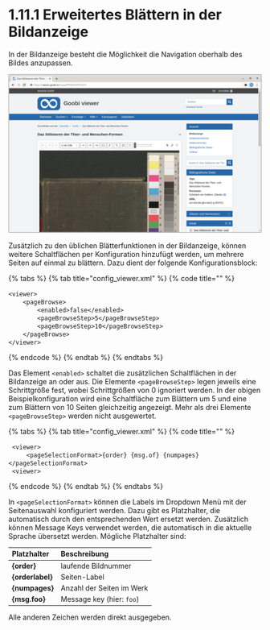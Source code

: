 # 1.11.1 Erweitertes Blättern in der Bildanzeige

In der Bildanzeige besteht die Möglichkeit die Navigation oberhalb des Bildes anzupassen.

![Bl&#xE4;ttern in 5er Schritten und alternative Anzeige im DropDown Men&#xFC;](../../../.gitbook/assets/conf_1.11.1.png)

Zusätzlich zu den üblichen Blätterfunktionen in der Bildanzeige, können weitere Schaltflächen per Konfiguration hinzufügt werden, um mehrere Seiten auf einmal zu blättern. Dazu dient der folgende Konfigurationsblock:

{% tabs %}
{% tab title="config\_viewer.xml" %}
{% code title="" %}
```markup
<viewer>
    <pageBrowse>
        <enabled>false</enabled>
        <pageBrowseStep>5</pageBrowseStep>
        <pageBrowseStep>10</pageBrowseStep>
    </pageBrowse>
</viewer>
```
{% endcode %}
{% endtab %}
{% endtabs %}

Das Element `<enabled>` schaltet die zusätzlichen Schaltflächen in der Bildanzeige an oder aus. Die Elemente `<pageBrowseStep>` legen jeweils eine Schrittgröße fest, wobei Schrittgrößen von 0 ignoriert werden. In der obigen Beispielkonfiguration wird eine Schaltfläche zum Blättern um 5 und eine zum Blättern von 10 Seiten gleichzeitig angezeigt. Mehr als drei Elemente `<pageBrowseStep>` werden nicht ausgewertet.

{% tabs %}
{% tab title="config\_viewer.xml" %}
{% code title="" %}
```markup
 <viewer>
     <pageSelectionFormat>{order} {msg.of} {numpages}</pageSelectionFormat>
 <viewer>
```
{% endcode %}
{% endtab %}
{% endtabs %}

In `<pageSelectionFormat>` können die Labels im Dropdown Menü mit der Seitenauswahl konfiguriert werden. Dazu gibt es Platzhalter, die automatisch durch den entsprechenden Wert ersetzt werden. Zusätzlich können Message Keys verwendet werden, die automatisch in die aktuelle Sprache übersetzt werden. Mögliche Platzhalter sind:

| Platzhalter | Beschreibung |
| :--- | :--- |
| **{order}** | laufende Bildnummer |
| **{orderlabel}** | Seiten-Label |
| **{numpages}** | Anzahl der Seiten im Werk |
| **{msg.foo}** | Message key \(hier: `foo`\) |

Alle anderen Zeichen werden direkt ausgegeben.

